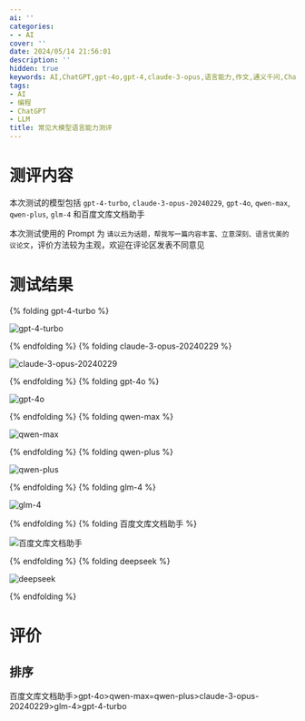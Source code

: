 ```yaml
---
ai: ''
categories:
- - AI
cover: ''
date: 2024/05/14 21:56:01
description: ''
hidden: true
keywords: AI,ChatGPT,gpt-4o,gpt-4,claude-3-opus,语言能力,作文,通义千问,ChatGLM
tags:
- AI
- 编程
- ChatGPT
- LLM
title: 常见大模型语言能力测评
---
```

# 测评内容

本次测试的模型包括 `gpt-4-turbo`, `claude-3-opus-20240229`, `gpt-4o`, `qwen-max`, `qwen-plus`, `glm-4` 和百度文库文档助手

本次测试使用的 Prompt 为 `请以云为话题，帮我写一篇内容丰富、立意深刻、语言优美的议论文`，评价方法较为主观，欢迎在评论区发表不同意见

# 测试结果

{% folding gpt-4-turbo %}

![gpt-4-turbo](https://cdn.jerryz.com.cn/gh/YangguangZhou/picx-images-hosting@master/gpt-4-turbo.jpg)

{% endfolding %}
{% folding claude-3-opus-20240229 %}

![claude-3-opus-20240229](https://cdn.jerryz.com.cn/gh/YangguangZhou/picx-images-hosting@master/claude-3-opus-2024.jpg)

{% endfolding %}
{% folding gpt-4o %}

![gpt-4o](https://cdn.jerryz.com.cn/gh/YangguangZhou/picx-images-hosting@master/gpt-4o.jpg)

{% endfolding %}
{% folding qwen-max %}

![qwen-max](https://cdn.jerryz.com.cn/gh/YangguangZhou/picx-images-hosting@master/qwen-max.jpg)

{% endfolding %}
{% folding qwen-plus %}

![qwen-plus](https://cdn.jerryz.com.cn/gh/YangguangZhou/picx-images-hosting@master/qwen-plus.jpg)

{% endfolding %}
{% folding glm-4 %}

![glm-4](https://cdn.jerryz.com.cn/gh/YangguangZhou/picx-images-hosting@master/glm-4.jpg)

{% endfolding %}
{% folding 百度文库文档助手 %}

![百度文库文档助手](https://cdn.jerryz.com.cn/gh/YangguangZhou/picx-images-hosting@master/百度文库文档助手.jpg)

{% endfolding %}
{% folding deepseek %}

![deepseek](https://cdn.jerryz.com.cn/gh/YangguangZhou/picx-images-hosting@master/deepseek.jpg)

{% endfolding %}

# 评价

## 排序

百度文库文档助手>gpt-4o>qwen-max=qwen-plus>claude-3-opus-20240229>glm-4>gpt-4-turbo

